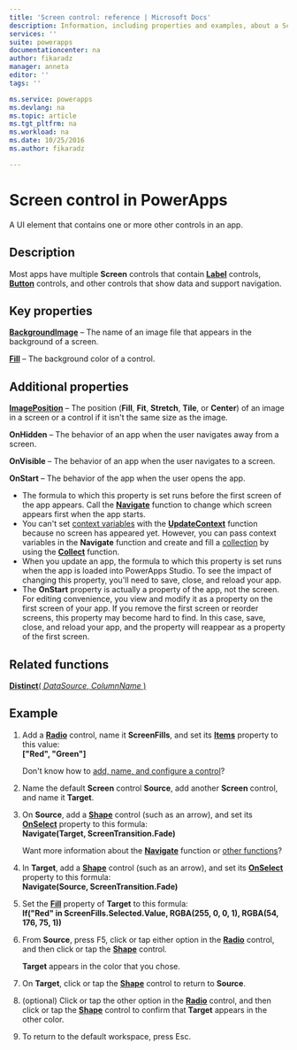 ```yaml
---
title: 'Screen control: reference | Microsoft Docs'
description: Information, including properties and examples, about a Screen control
services: ''
suite: powerapps
documentationcenter: na
author: fikaradz
manager: anneta
editor: ''
tags: ''

ms.service: powerapps
ms.devlang: na
ms.topic: article
ms.tgt_pltfrm: na
ms.workload: na
ms.date: 10/25/2016
ms.author: fikaradz

---
```

# Screen control in PowerApps
A UI element that contains one or more other controls in an app.

## Description
Most apps have multiple **Screen** controls that contain **[Label](control-text-box.md)** controls, **[Button](control-button.md)** controls, and other controls that show data and support navigation.

## Key properties
**[BackgroundImage](properties-visual.md)** – The name of an image file that appears in the background of a screen.

**[Fill](properties-color-border.md)** – The background color of a control.

## Additional properties
**[ImagePosition](properties-visual.md)** – The position (**Fill**, **Fit**, **Stretch**, **Tile**, or **Center**) of an image in a screen or a control if it isn't the same size as the image.

**OnHidden** – The behavior of an app when the user navigates away from a screen.

**OnVisible** – The behavior of an app when the user navigates to a screen.

**OnStart** – The behavior of the app when the user opens the app.

* The formula to which this property is set runs before the first screen of the app appears. Call the [**Navigate**](../../functions/function-navigate.md) function to change which screen appears first when the app starts.
* You can't set [context variables](../working-with-variables.md) with the [**UpdateContext**](../../functions/function-updatecontext.md) function because no screen has appeared yet. However, you can pass context variables in the **Navigate** function and create and fill a [collection](../working-with-variables.md) by using the [**Collect**](../functions/function-clear-collect-clearcollect.md) function.
* When you update an app, the formula to which this property is set runs when the app is loaded into PowerApps Studio. To see the impact of changing this property, you'll need to save, close, and reload your app.
* The **OnStart** property is actually a property of the app, not the screen. For editing convenience, you view and modify it as a property on the first screen of your app. If you remove the first screen or reorder screens, this property may become hard to find. In this case, save, close, and reload your app, and the property will reappear as a property of the first screen.

## Related functions
[**Distinct**( *DataSource*, *ColumnName* )](../functions/function-distinct.md)

## Example
1. Add a **[Radio](control-radio.md)** control, name it **ScreenFills**, and set its **[Items](properties-core.md)** property to this value:<br>
   **["Red", "Green"]**
   
    Don't know how to [add, name, and configure a control](../add-configure-controls.md)?
2. Name the default **Screen** control **Source**, add another **Screen** control, and name it **Target**.
3. On **Source**, add a **[Shape](control-shapes-icons.md)** control (such as an arrow), and set its **[OnSelect](properties-core.md)** property to this formula:<br>
   **Navigate(Target, ScreenTransition.Fade)**
   
    Want more information about the **[Navigate](../../functions/function-navigate.md)** function or [other functions](../formula-reference.md)?
4. In **Target**, add a **[Shape](control-shapes-icons.md)** control (such as an arrow), and set its **[OnSelect](properties-core.md)** property to this formula:<br>
   **Navigate(Source, ScreenTransition.Fade)**
5. Set the **[Fill](properties-color-border.md)** property of **Target** to this formula:<br>
   **If("Red" in ScreenFills.Selected.Value, RGBA(255, 0, 0, 1), RGBA(54, 176, 75, 1))**
6. From **Source**, press F5, click or tap either option in the **[Radio](control-radio.md)** control, and then click or tap the **[Shape](control-shapes-icons.md)** control.
   
    **Target** appears in the color that you chose.
7. On **Target**, click or tap the **[Shape](control-shapes-icons.md)** control to return to **Source**.
8. (optional) Click or tap the other option in the **[Radio](control-radio.md)** control, and then click or tap the **[Shape](control-shapes-icons.md)** control to confirm that **Target** appears in the other color.
9. To return to the default workspace, press Esc.

